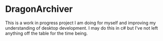 # DragonArchiver
This is a work in progress project I am doing for myself and improving my understanding of desktop development. I may do this in c# but I've not left anything off the table for the time being.

